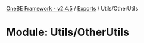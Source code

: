 [OneBE Framework - v2.4.5](../README.md) / [Exports](../modules.md) / Utils/OtherUtils

# Module: Utils/OtherUtils
